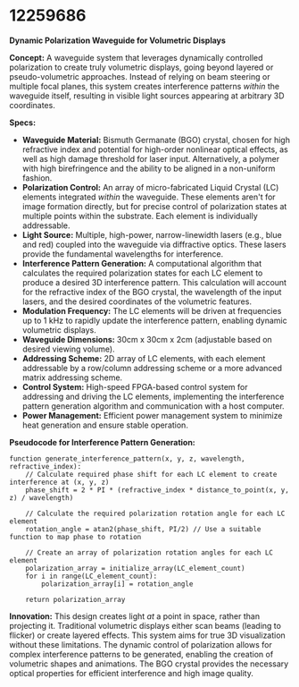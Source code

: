 # 12259686

**Dynamic Polarization Waveguide for Volumetric Displays**

**Concept:** A waveguide system that leverages dynamically controlled polarization to create truly volumetric displays, going beyond layered or pseudo-volumetric approaches. Instead of relying on beam steering or multiple focal planes, this system creates interference patterns *within* the waveguide itself, resulting in visible light sources appearing at arbitrary 3D coordinates.

**Specs:**

*   **Waveguide Material:** Bismuth Germanate (BGO) crystal, chosen for high refractive index and potential for high-order nonlinear optical effects, as well as high damage threshold for laser input. Alternatively, a polymer with high birefringence and the ability to be aligned in a non-uniform fashion.
*   **Polarization Control:** An array of micro-fabricated Liquid Crystal (LC) elements integrated *within* the waveguide. These elements aren't for image formation directly, but for precise control of polarization states at multiple points within the substrate. Each element is individually addressable.
*   **Light Source:** Multiple, high-power, narrow-linewidth lasers (e.g., blue and red) coupled into the waveguide via diffractive optics. These lasers provide the fundamental wavelengths for interference.
*   **Interference Pattern Generation:** A computational algorithm that calculates the required polarization states for each LC element to produce a desired 3D interference pattern. This calculation will account for the refractive index of the BGO crystal, the wavelength of the input lasers, and the desired coordinates of the volumetric features.
*   **Modulation Frequency:** The LC elements will be driven at frequencies up to 1 kHz to rapidly update the interference pattern, enabling dynamic volumetric displays.
*   **Waveguide Dimensions:** 30cm x 30cm x 2cm (adjustable based on desired viewing volume).
*   **Addressing Scheme:** 2D array of LC elements, with each element addressable by a row/column addressing scheme or a more advanced matrix addressing scheme.
*   **Control System:** High-speed FPGA-based control system for addressing and driving the LC elements, implementing the interference pattern generation algorithm and communication with a host computer.
*   **Power Management:** Efficient power management system to minimize heat generation and ensure stable operation.

**Pseudocode for Interference Pattern Generation:**

```
function generate_interference_pattern(x, y, z, wavelength, refractive_index):
    // Calculate required phase shift for each LC element to create interference at (x, y, z)
    phase_shift = 2 * PI * (refractive_index * distance_to_point(x, y, z) / wavelength)

    // Calculate the required polarization rotation angle for each LC element
    rotation_angle = atan2(phase_shift, PI/2) // Use a suitable function to map phase to rotation

    // Create an array of polarization rotation angles for each LC element
    polarization_array = initialize_array(LC_element_count)
    for i in range(LC_element_count):
        polarization_array[i] = rotation_angle

    return polarization_array
```

**Innovation:** This design creates light *at* a point in space, rather than projecting it. Traditional volumetric displays either scan beams (leading to flicker) or create layered effects. This system aims for true 3D visualization without these limitations. The dynamic control of polarization allows for complex interference patterns to be generated, enabling the creation of volumetric shapes and animations. The BGO crystal provides the necessary optical properties for efficient interference and high image quality.